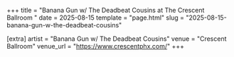 +++
title = "Banana Gun w/ The Deadbeat Cousins at The Crescent Ballroom "
date = 2025-08-15
template = "page.html"
slug = "2025-08-15-banana-gun-w-the-deadbeat-cousins"

[extra]
artist = "Banana Gun w/ The Deadbeat Cousins"
venue = "Crescent Ballroom"
venue_url = "https://www.crescentphx.com/"
+++
